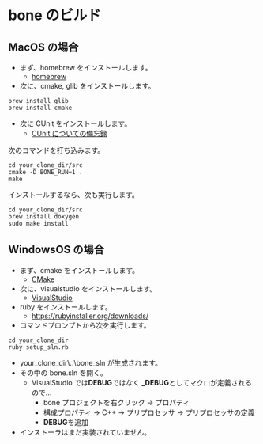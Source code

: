 # bone のビルド

## MacOS の場合

- まず、homebrew をインストールします。
  - [homebrew](https://brew.sh/index_ja.html)
- 次に、cmake, glib をインストールします。

```
brew install glib
brew install cmake
```

- 次に CUnit をインストールします。
  - [CUnit についての備忘録](https://qiita.com/from_chc/items/db771bef1e83fc00783a)

次のコマンドを打ち込みます。

```
cd your_clone_dir/src
cmake -D BONE_RUN=1 .
make
```

インストールするなら、次も実行します。

```
cd your_clone_dir/src
brew install doxygen
sudo make install
```

## WindowsOS の場合

- まず、cmake をインストールします。
  - [CMake](https://cmake.org/download/)
- 次に、visualstudio をインストールします。
  - [VisualStudio](https://docs.microsoft.com/ja-jp/visualstudio/install/install-visual-studio?view=vs-2019)
- ruby をインストールします。
  - https://rubyinstaller.org/downloads/
- コマンドプロンプトから次を実行します。

```
cd your_clone_dir
ruby setup_sln.rb
```

- your_clone_dir\\..\\bone_sln が生成されます。
- その中の bone.sln を開く。
  - VisualStudio では**DEBUG**ではなく **\_DEBUG**としてマクロが定義されるので...
    - bone プロジェクトを右クリック -> プロパティ
    - 構成プロパティ -> C++ -> プリプロセッサ -> プリプロセッサの定義
    - **DEBUG**を追加
- インストーラはまだ実装されていません。
